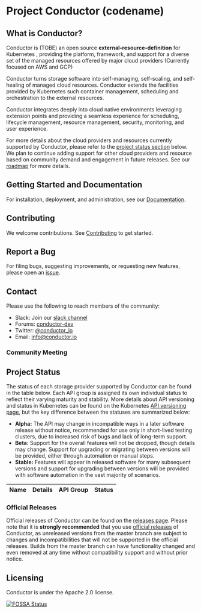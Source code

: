 # Project Conductor (codename)

## What is Conductor?

Conductor is (TOBE) an open source **external-resource-definition** for Kubernetes , providing the platform, framework, and support for a diverse set of the managed resources offered by major cloud providers (Currently focused on AWS and GCP)

Conductor turns storage software into self-managing, self-scaling, and self-healing of managed cloud resources. Conductor extends the facilities provided by Kubernetes such container management, scheduling and orchestration to the external resources.

Conductor integrates deeply into cloud native environments leveraging extension points and providing a seamless experience for scheduling, lifecycle management, resource management, security, monitoring, and user experience.

For more details about the cloud providers and resources currently supported by Conductor, please refer to the [project status section](#project-status) below.
We plan to continue adding support for other cloud providers and resource based on community demand and engagement in future releases. See our [roadmap](ROADMAP.md) for more details.

## Getting Started and Documentation

For installation, deployment, and administration, see our [Documentation](https://tbd).

## Contributing

We welcome contributions. See [Contributing](CONTRIBUTING.md) to get started.

## Report a Bug

For filing bugs, suggesting improvements, or requesting new features, please open an [issue](https://github.com/upbound/conductor/issues).

## Contact

Please use the following to reach members of the community:

- Slack: Join our [slack channel](https://TBD)
- Forums: [conductor-dev](https://TBD)
- Twitter: [@conductor_io](https://twitter.com/conductor_io)
- Email: [info@conductor.io](mailto:info@conductor.io)

### Community Meeting

## Project Status

The status of each storage provider supported by Conductor can be found in the table below.
Each API group is assigned its own individual status to reflect their varying maturity and stability.
More details about API versioning and status in Kubernetes can be found on the Kubernetes [API versioning page](https://kubernetes.io/docs/concepts/overview/kubernetes-api/#api-versioning), but the key difference between the statuses are summarized below:

* **Alpha:** The API may change in incompatible ways in a later software release without notice, recommended for use only in short-lived testing clusters, due to increased risk of bugs and lack of long-term support.
* **Beta:** Support for the overall features will not be dropped, though details may change. Support for upgrading or migrating between versions will be provided, either through automation or manual steps.
* **Stable:** Features will appear in released software for many subsequent versions and support for upgrading between versions will be provided with software automation in the vast majority of scenarios.


Name | Details | API Group | Status
-----|---------|-----------|-------

### Official Releases

Official releases of Conductor can be found on the [releases page](https://github.com/upbound/conductor/releases).
Please note that it is **strongly recommended** that you use [official releases](https://github.com/upbound/concuctor/releases) of Conductor, as unreleased versions from the master branch are subject to changes and incompatibilities that will not be supported in the official releases.
Builds from the master branch can have functionality changed and even removed at any time without compatibility support and without prior notice.

## Licensing

Conductor is under the Apache 2.0 license.

[![FOSSA Status](https://app.fossa.io/api/projects/git%2Bgithub.com%2Fconductor%2Fconductor.svg?type=large)](https://app.fossa.io/projects/git%2Bgithub.com%2Fconductor%2Fconductor?ref=badge_large)

